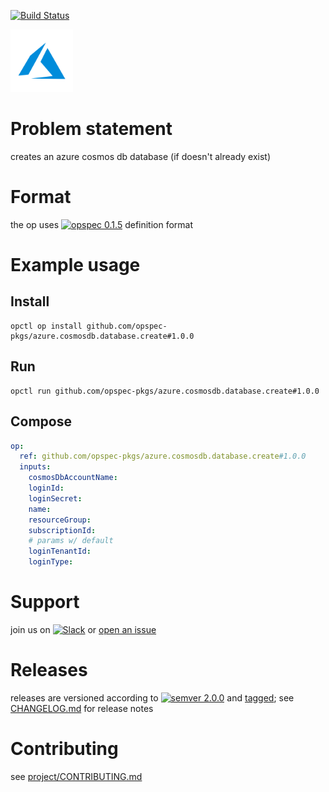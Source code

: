 [![Build Status](https://travis-ci.org/opspec-pkgs/azure.cosmosdb.database.create.svg?branch=master)](https://travis-ci.org/opspec-pkgs/azure.cosmosdb.database.create)

<img src="icon.svg" alt="icon" height="100px">

# Problem statement

creates an azure cosmos db database (if doesn't already exist)

# Format

the op uses [![opspec 0.1.5](https://img.shields.io/badge/opspec-0.1.5-brightgreen.svg?colorA=6b6b6b&colorB=fc16be)](https://opspec.io/0.1.5) definition format

# Example usage

## Install

```shell
opctl op install github.com/opspec-pkgs/azure.cosmosdb.database.create#1.0.0
```

## Run

```
opctl run github.com/opspec-pkgs/azure.cosmosdb.database.create#1.0.0
```

## Compose

```yaml
op:
  ref: github.com/opspec-pkgs/azure.cosmosdb.database.create#1.0.0
  inputs:
    cosmosDbAccountName:
    loginId:
    loginSecret:
    name:
    resourceGroup:
    subscriptionId:
    # params w/ default
    loginTenantId:
    loginType:
```

# Support

join us on
[![Slack](https://opctl-slackin.herokuapp.com/badge.svg)](https://opctl-slackin.herokuapp.com/)
or
[open an issue](https://github.com/opspec-pkgs/azure.cosmosdb.database.create/issues)

# Releases

releases are versioned according to
[![semver 2.0.0](https://img.shields.io/badge/semver-2.0.0-brightgreen.svg)](http://semver.org/spec/v2.0.0.html)
and [tagged](https://git-scm.com/book/en/v2/Git-Basics-Tagging); see
[CHANGELOG.md](CHANGELOG.md) for release notes

# Contributing

see
[project/CONTRIBUTING.md](https://github.com/opspec-pkgs/project/blob/master/CONTRIBUTING.md)
